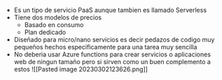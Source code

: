 - Es un tipo de servicio PaaS aunque tambien es llamado Serverless
- Tiene dos modelos de precios
	- Basado en consumo
	- Plan dedicado
- Diseñado para micro/nano servicios es decir pedazos de codigo muy pequeños hechos especificamente para una tarea muy sencilla
- No deberia usar Azure functions para crear servicios o aplicaciones web de ningun tamaño pero si sirven como un buen complemento a estos
![[Pasted image 20230302123626.png]]